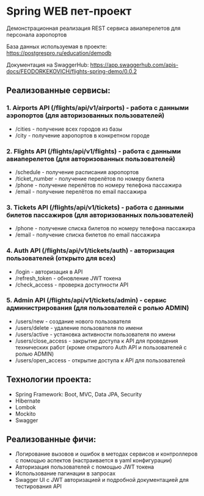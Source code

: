 # Spring WEB пет-проект
Демонстрационная реализация REST сервиса авиаперелетов для персонала аэропортов

База данных используемая в проекте: https://postgrespro.ru/education/demodb

Документация на SwaggerHub: https://app.swaggerhub.com/apis-docs/FEODORKEKOVICH/flights-spring-demo/0.0.2

## Реализованные сервисы:
### 1. Airports API (/flights/api/v1/airports) - работа с данными аэропортов (для авторизованных пользователей)
- /cities - получение всех городов из базы
- /city - получение аэропортов в конкретном городе
### 2. Flights API (/flights/api/v1/flights) - работа с данными авиаперелетов (для авторизованных пользователей)
- /schedule - получение расписания аэропортов
- /ticket_number - получение перелётов по номеру билета
- /phone - получение перелётов по номеру телефона пассажира
- /email - получение перелётов по email пассажира
### 3. Tickets API (/flights/api/v1/tickets) - работа с данными билетов пассажиров (для авторизованных пользователей)
- /phone - получение списка билетов по номеру телефона пассажира
- /email - получение списка билетов по email пассажира
### 4. Auth API (/flights/api/v1/tickets/auth) - авторизация пользователей (открыто для всех)
- /login - авторизация в API
- /refresh_token - обновление JWT токена
- /check_access - проверка доступности API
### 5. Admin API (/flights/api/v1/tickets/admin) - сервис администрирования (для пользователей с ролью ADMIN)
- /users/new - создание нового пользователя
- /users/delete - удаление пользователя по имени
- /users/active - установка активности пользователя по имени
- /users/close_access - закрытие доступа к API для проведения технических работ (кроме открытого Auth API и пользователей с ролью ADMIN)
- /users/open_access - открытие доступа к API для пользователей
## Технологии проекта:
- Spring Framework: Boot, MVC, Data JPA, Security
- Hibernate
- Lombok
- Mockito
- Swagger
## Реализованные фичи:
- Логирование вызовов и ошибок в методах сервисов и контроллеров с помощью аспектов (настраивается в yaml конфигурации)
- Авторизация пользователей с помощью JWT токена
- Использование пагинации в запросах
- Swagger UI с JWT авторизацией и подробной документацией для тестирования API